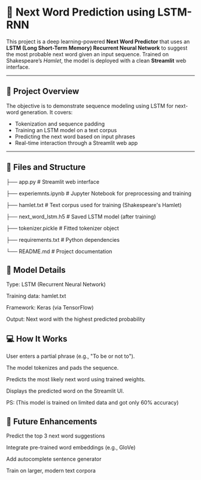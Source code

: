 # 🔮 Next Word Prediction using LSTM-RNN

This project is a deep learning-powered **Next Word Predictor** that uses an **LSTM (Long Short-Term Memory) Recurrent Neural Network** to suggest the most probable next word given an input sequence. Trained on Shakespeare’s *Hamlet*, the model is deployed with a clean **Streamlit** web interface.

---

## 🧠 Project Overview

The objective is to demonstrate sequence modeling using LSTM for next-word generation. It covers:
- Tokenization and sequence padding
- Training an LSTM model on a text corpus
- Predicting the next word based on input phrases
- Real-time interaction through a Streamlit web app

---

## 📂 Files and Structure

├── app.py # Streamlit web interface

├── experiemnts.ipynb # Jupyter Notebook for preprocessing and training

├── hamlet.txt # Text corpus used for training (Shakespeare's Hamlet)

├── next_word_lstm.h5 # Saved LSTM model (after training)

├── tokenizer.pickle # Fitted tokenizer object

├── requirements.txt # Python dependencies

└── README.md # Project documentation

## 🧪 Model Details
Type: LSTM (Recurrent Neural Network)

Training data: hamlet.txt

Framework: Keras (via TensorFlow)

Output: Next word with the highest predicted probability


## 💻 How It Works
User enters a partial phrase (e.g., "To be or not to").

The model tokenizes and pads the sequence.

Predicts the most likely next word using trained weights.

Displays the predicted word on the Streamlit UI.

PS: (This model is trained on limited data and got only 60% accuracy)

## 🔮 Future Enhancements
Predict the top 3 next word suggestions

Integrate pre-trained word embeddings (e.g., GloVe)

Add autocomplete sentence generator

Train on larger, modern text corpora
